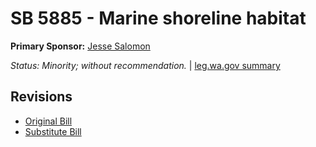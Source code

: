 # SB 5885 - Marine shoreline habitat
**Primary Sponsor:** [Jesse Salomon](/person/leg/salomon_je.md)

*Status: Minority; without recommendation.* | [leg.wa.gov summary](https://app.leg.wa.gov/billsummary?BillNumber=5885&Year=2021)



## Revisions
* [Original Bill](1/)
* [Substitute Bill](S/)